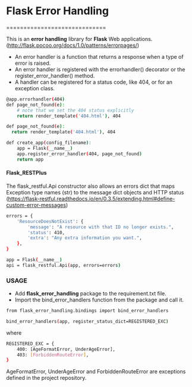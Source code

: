 # Flask Error Handling
=============================

This is an **error handling** library for **Flask** Web applications.
(http://flask.pocoo.org/docs/1.0/patterns/errorpages/)
- An error handler is a function that returns a response when a type of error is raised.
- An error handler is registered with the errorhandler() decorator or the register_error_handler() method.
- A handler can be registered for a status code, like 404, or for an exception class.

```sh
@app.errorhandler(404)
def page_not_found(e):
    # note that we set the 404 status explicitly
    return render_template('404.html'), 404
```
```sh
def page_not_found(e):
  return render_template('404.html'), 404

def create_app(config_filename):
    app = Flask(__name__)
    app.register_error_handler(404, page_not_found)
    return app
```

#### Flask_RESTPlus

The flask_restful.Api constructor also allows an errors dict that maps Exception type names (str) to the message dict objects and HTTP status
(https://flask-restful.readthedocs.io/en/0.3.5/extending.html#define-custom-error-messages)

```sh
errors = {
    'ResourceDoesNotExist': {
        'message': "A resource with that ID no longer exists.",
        'status': 410,
        'extra': "Any extra information you want.",
    },
}
```

```sh
app = Flask(__name__)
api = flask_restful.Api(app, errors=errors)
```
### USAGE
- Add  **flask_error_handling** package to the requirement.txt file.
- Import the bind_error_handlers function from the package and call it.
```sh
from flask_error_handling.bindings import bind_error_handlers

bind_error_handlers(app, register_status_dict=REGISTERED_EXC)
```
where

```sh
REGISTERED_EXC = {
    400: [AgeFormatError, UnderAgeError],
    403: [ForbiddenRouteError],
}
```
AgeFormatError, UnderAgeError and ForbiddenRouteError are exceptions defined in the project repository.
